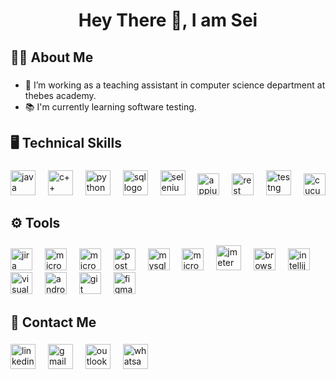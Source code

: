 <h1 align="center">Hey There 👋, I am Sei</h1>

###

<h2 align="left">👨‍💻  About Me</h2>

###

- 🔭 I’m working as a teaching assistant in computer science department at thebes academy.
-  📚 I'm currently learning software testing.</p>

###

<h2 align="left">🖥️  Technical Skills </h2>

###

<div align="left">
  <a href="https://www.java.com/en/"><img src="https://www.svgrepo.com/show/184143/java.svg" height="40" alt="java logo"  /></a>
  <img width="12" />
  <a href="https://isocpp.org/"><img src="https://miro.medium.com/v2/resize:fit:1358/1*C4SccvODYv4SBypJFmYAEw.png" height="40" alt="c++ logo"  /></a>
  <img width="12" />
  <a href="https://www.python.org/"><img src="https://icons.iconarchive.com/icons/papirus-team/papirus-apps/128/python-icon.png" height="40" alt="python logo"/></a> 
  <img width="12" />
<a href="https://www.w3schools.com/sql/"><img src="https://assets-global.website-files.com/5ecbeb8d7557e7f636691721/65837a5b8d4c796dcf51d5d4_Azure-SQL-database_logo.png" height="40" alt="sql logo"  /></a> 
  <img width="12" />
  <a href="https://www.selenium.dev/"><img src="https://th.bing.com/th/id/R.9c5dc187003386ca0d6d0841858b32ba?rik=5XK7dBYz518Ehg&riu=http%3a%2f%2fwww.seleniumhq.org%2fimages%2fselenium-logo.png&ehk=Lpj11ZnD0MH5aVg36rAt8dkpC5xgkABJdbyxYU4tlpU%3d&risl=&pid=ImgRaw&r=0" height="40" alt="selenium logo"  /></a>
  <img width="12" />
   <a href="https://appium.io/docs/en/latest/"><img src="https://th.bing.com/th/id/R.5b8483b66d7931f0a03d50b51a4e920d?rik=%2bE29URy6WxR20w&riu=http%3a%2f%2fdefinitiontech.co%2fwp-content%2fuploads%2f2018%2f05%2fappium-logo.png&ehk=1ot5yuhGfqeR0kbkt9U278HTWJeiU2c5rR4mBycv26k%3d&risl=&pid=ImgRaw&r=0" height="35" alt="appium logo"/></a>
   <img width="12" />
   <a href="https://rest-assured.io/"><img src="https://rest-assured.io/img/logo-transparent.png" height="35" alt="rest assured logo"/></a>
  <img width="12" />
 <a href="https://testng.org/"><img src="https://howtodoinjava.com/wp-content/uploads/2014/12/TestNG.png" height="40" alt="testng logo"/></a>
  <img width="12" />
  <a href="https://cucumber.io/"><img src="https://brandslogos.com/wp-content/uploads/images/large/cucumber-logo.png" height="35" alt="cucumber logo"/> </a>
</div>

###

<h2 align="left">⚙️  Tools</h2>

###
<div align="left">
  <img src="https://www.vhv.rs/dpng/f/545-5452076_jira-logo-png.png" height="35" alt="jira logo"  />
  <img width="12" />
  <img src="https://logos-world.net/wp-content/uploads/2021/02/Microsoft-Office-365-Emblem.png" height="35" alt="microosoft office packages logo"  />
  <img width="12" />
  <img src="https://handsontek.net/images/M365Admin/logo.png" height="35" alt="microsoft office 365 admin center logo"  />
  <img width="12" />
  <img src="https://cdn.freelogovectors.net/wp-content/uploads/2020/12/postman-logo.png" height="35" alt="postman logo"  />
  <img width="12" />
  <img src="https://th.bing.com/th/id/R.bab2c760c60f17191cb3a002e08a3dbf?rik=X5IeaawJvNTZDg&pid=ImgRaw&r=0" height="35" alt="mysql logo"  />
  <img width="12" />
  <img src="https://www.freeiconspng.com/uploads/sql-server-icon-png-1.png" height="35" alt="microsoft sql server logo"  />
  <img width="12" />
  <img src="https://logodix.com/logo/1588313.png" height="40" alt="jmeter logo"  />
  <img width="12" />
  <img src="https://cdn.freebiesupply.com/logos/large/2x/browserling-logo-png-transparent.png" height="35" alt="browserling logo"  />
  <img width="12" />
  <img src="https://th.bing.com/th/id/R.98865e06d77faca32b3e118df119049e?rik=AU0%2bE0ROLAbnog&riu=http%3a%2f%2flogonoid.com%2fimages%2fintellij-idea-logo.png&ehk=CapqYnZAeX0cbsUWxFNWr913YwdQDC7OFt%2ftIAEb%2fBU%3d&risl=&pid=ImgRaw&r=0" height="35" alt="intellij idea logo"  />
  <img width="12" />
  <img src="https://code.visualstudio.com/assets/images/code-stable.png" height="35" alt="visual studio code logo"  />
  <img width="12" />
  <img src="https://pnghq.com/wp-content/uploads/2023/02/android-studio-icon-png-8279.png" height="35" alt="android studio code logo"  />
  <img width="12" />
  <img src="https://cdn3.iconfinder.com/data/icons/social-media-2169/24/social_media_social_media_logo_git-512.png" height="35" alt="git logo"  />
  <img width="12" />
  <img src="https://brandslogos.com/wp-content/uploads/images/large/figma-logo.png" height="35" alt="figma logo"  />
</div>

###

<h3 align="left"></h3>

###

###

<h2 align="left">📧  Contact Me</h2>

###

<div align="left">
  <img src="https://logospng.org/download/linkedin/logo-linkedin-icon-1536.png" height="40" alt="linkedin logo"  />
  <img width="12" />
  <img src="https://icon-library.com/images/gmail-icon-svg/gmail-icon-svg-28.jpg" height="40" alt="gmail logo"  />
  <img width="12" />
  <img src="https://images.freeimages.com/fic/images/icons/2795/office_2013_hd/2000/outlook.png" height="40" alt="outlook logo"  />
    <img width="12" />
  <img src="https://static.vecteezy.com/system/resources/previews/023/986/631/non_2x/whatsapp-logo-whatsapp-logo-transparent-whatsapp-icon-transparent-free-free-png.png" height="40" alt="whatsapp logo"  />
</div>

###

